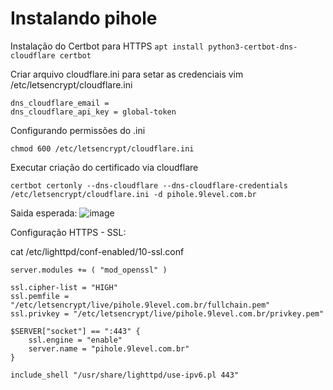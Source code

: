 # Instalando pihole

Instalação do Certbot para HTTPS
`apt install python3-certbot-dns-cloudflare certbot`

Criar arquivo cloudflare.ini para setar as credenciais
vim /etc/letsencrypt/cloudflare.ini
```
dns_cloudflare_email = 
dns_cloudflare_api_key = global-token
```

Configurando permissões do .ini

`chmod 600 /etc/letsencrypt/cloudflare.ini`

Executar criação do certificado via cloudflare

`certbot certonly --dns-cloudflare --dns-cloudflare-credentials /etc/letsencrypt/cloudflare.ini -d pihole.9level.com.br`

Saida esperada: 
![image](https://github.com/julianol1berato/manuais-startup/assets/6303689/537f81cf-6bb9-4714-a08b-a88be9a867af)


Configuração HTTPS - SSL:

cat /etc/lighttpd/conf-enabled/10-ssl.conf
```
server.modules += ( "mod_openssl" )

ssl.cipher-list = "HIGH"
ssl.pemfile = "/etc/letsencrypt/live/pihole.9level.com.br/fullchain.pem"
ssl.privkey = "/etc/letsencrypt/live/pihole.9level.com.br/privkey.pem"

$SERVER["socket"] == ":443" {
    ssl.engine = "enable"
    server.name = "pihole.9level.com.br"
}

include_shell "/usr/share/lighttpd/use-ipv6.pl 443"
```

